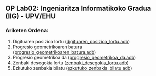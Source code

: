 ## OP Lab02: Ingeniaritza Informatikoko Gradua (IIG) - UPV/EHU

### Ariketen Ordena:
1. Digituaren posizioa lortu ([digituaren_posizioa_lortu.adb](https://github.com/Bartolumiu/oinarrizko-programazioa-ehu/tree/main/Lab02/src/digituaren_posizioa_lortu.adb))
2. Progresio geometrikoaren batura ([progresio_geometrikoaren_batura.adb](https://github.com/Bartolumiu/oinarrizko-programazioa-ehu/tree/main/Lab02/src/progresio_geometrikoaren_batura.adb))
3. Progresio geometrikoa da ([progresio_geometrikoa_da.adb](https://github.com/Bartolumiu/oinarrizko-programazioa-ehu/tree/main/Lab02/src/progresio_geometrikoa_da.adb))
4. Zenbaki desegokia lortu ([zenbaki_desegokia_lortu.adb](https://github.com/Bartolumiu/oinarrizko-programazioa-ehu/tree/main/Lab02/src/zenbaki_desegokia_lortu.adb))
5. Ezkutuko zenbakia bilatu ([ezkutuko_zenbakia_bilatu.adb](https://github.com/Bartolumiu/oinarrizko-programazioa-ehu/tree/main/Lab02/src/ezkutuko_zenbakia_bilatu.adb))